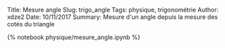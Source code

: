 Title: Mesure angle
Slug: trigo_angle
Tags: physique, trigonométrie
Author: xdze2
Date: 10/11/2017
Summary: Mesure d'un angle depuis la mesure des cotés du triangle


{% notebook physique/mesure_angle.ipynb %}